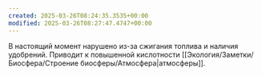 ```yaml
---
created: 2025-03-26T08:24:35.3535+00:00
modified: 2025-03-26T08:27:47.4747+00:00
---
```

В настоящий момент нарушено из-за сжигания топлива и наличия удобрений. Приводит к повышенной кислотности [[Экология/Заметки/Биосфера/Строение биосферы/Атмосфера|атмосферы]].